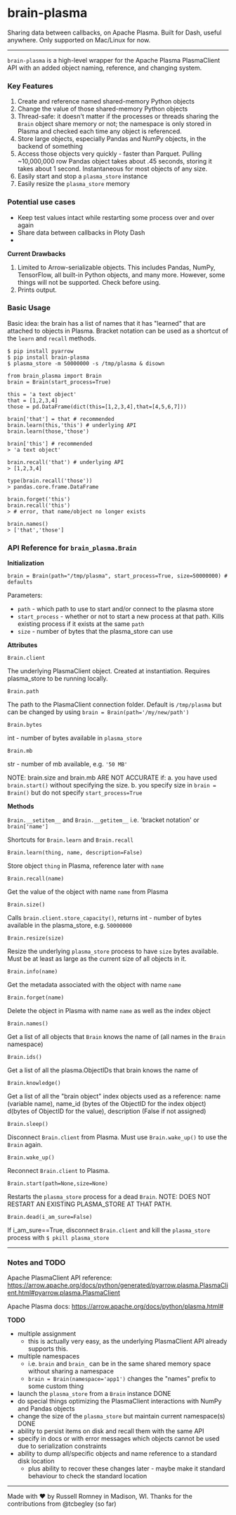 # brain-plasma
Sharing data between callbacks, on Apache Plasma. Built for Dash, useful anywhere. Only supported on Mac/Linux for now.

---

`brain-plasma` is a high-level wrapper for the Apache Plasma PlasmaClient API with an added object naming, reference, and changing system.

### Key Features

1. Create and reference named shared-memory Python objects
2. Change the value of those shared-memory Python objects
3. Thread-safe: it doesn't matter if the processes or threads sharing the `Brain` object share memory or not; the namespace is only stored in Plasma and checked each time any object is referenced.
4. Store large objects, especially Pandas and NumPy objects, in the backend of something
5. Access those objects very quickly - faster than Parquet. Pulling ~10,000,000 row Pandas object takes about .45 seconds, storing it takes about 1 second. Instantaneous for most objects of any size.
1. Easily start and stop a `plasma_store` instance
4. Easily resize the `plasma_store` memory

### Potential use cases
* Keep test values intact while restarting some process over and over again
* Share data between callbacks in Ploty Dash
* 

**Current Drawbacks**

1. Limited to Arrow-serializable objects. This includes Pandas, NumPy, TensorFlow, all built-in Python objects, and many more. However, some things will not be supported. Check before using.
2. Prints output. 

### Basic Usage

Basic idea: the brain has a list of names that it has "learned" that are attached to objects in Plasma. Bracket notation can be used as a shortcut of the `learn` and `recall` methods.

```
$ pip install pyarrow
$ pip install brain-plasma
$ plasma_store -m 50000000 -s /tmp/plasma & disown
```

```
from brain_plasma import Brain
brain = Brain(start_process=True)

this = 'a text object'
that = [1,2,3,4]
those = pd.DataFrame(dict(this=[1,2,3,4],that=[4,5,6,7]))

brain['that'] = that # recommended
brain.learn(this,'this') # underlying API
brain.learn(those,'those')

brain['this'] # recommended
> 'a text object'

brain.recall('that') # underlying API
> [1,2,3,4]

type(brain.recall('those'))
> pandas.core.frame.DataFrame

brain.forget('this')
brain.recall('this')
> # error, that name/object no longer exists

brain.names()
> ['that','those']
```

### API Reference for `brain_plasma.Brain`

**Initialization**

`brain = Brain(path="/tmp/plasma", start_process=True, size=50000000) # defaults` 

Parameters:

* `path` - which path to use to start and/or connect to the plasma store
* `start_process` - whether or not to start a new process at that path. Kills existing process if it exists at the same `path`
* `size` - number of bytes that the plasma_store can use

**Attributes**

`Brain.client`

The underlying PlasmaClient object. Created at instantiation. Requires plasma_store to be running locally.

`Brain.path`

The path to the PlasmaClient connection folder. Default is `/tmp/plasma` but can be changed by using `brain = Brain(path='/my/new/path')`

`Brain.bytes`

int - number of bytes available in `plasma_store`

`Brain.mb`

str - number of mb available, e.g. `'50 MB'`

NOTE: brain.size and brain.mb ARE NOT ACCURATE if:
a. you have used `brain.start()` without specifying the size. 
b. you specify size in `brain = Brain()` but do not specify `start_process=True`

**Methods**

`Brain.__setitem__` and `Brain.__getitem__` i.e. 'bracket notation' or `brain['name']`

Shortcuts for `Brain.learn` and `Brain.recall`

`Brain.learn(thing, name, description=False)`

Store object `thing` in Plasma, reference later with `name`

`Brain.recall(name)`

Get the value of the object with name `name` from Plasma

`Brain.size()`

Calls `brain.client.store_capacity()`, returns int - number of bytes available in the plasma_store, e.g. `50000000`


`Brain.resize(size)`

Resize the underlying `plasma_store` process to have `size` bytes available. Must be at least as large as the current size of all objects in it.

`Brain.info(name)`

Get the metadata associated with the object with name `name`

`Brain.forget(name)`

Delete the object in Plasma with name `name` as well as the index object

`Brain.names()`

Get a list of all objects that `Brain` knows the name of (all names in the `Brain` namespace)

`Brain.ids()`

Get a list of all the plasma.ObjectIDs that brain knows the name of

`Brain.knowledge()`

Get a list of all the "brain object" index objects used as a reference: name (variable name), name_id (bytes of the ObjectID for the index object) d(bytes of ObjectID for the value), description (False if not assigned)

`Brain.sleep()`

Disconnect `Brain.client` from Plasma. Must use `Brain.wake_up()` to use the `Brain` again.

`Brain.wake_up()`

Reconnect `Brain.client` to Plasma.

`Brain.start(path=None,size=None)`

Restarts the `plasma_store` process for a dead `Brain`. NOTE: DOES NOT RESTART AN EXISTING PLASMA_STORE AT THAT PATH.

`Brain.dead(i_am_sure=False)`

If i_am_sure==True, disconnect `Brain.client` and kill the `plasma_store` process with `$ pkill plasma_store`

---

### Notes and TODO

Apache PlasmaClient API reference: https://arrow.apache.org/docs/python/generated/pyarrow.plasma.PlasmaClient.html#pyarrow.plasma.PlasmaClient

Apache Plasma docs: https://arrow.apache.org/docs/python/plasma.html#

**TODO**

* multiple assignment
  * this is actually very easy, as the underlying PlasmaClient API already supports this.
* multiple namespaces
  * i.e. `brain` and `brain_` can be in the same shared memory space without sharing a namespace
  * `brain = Brain(namespace='app1')` changes the "names" prefix to some custom thing
* launch the `plasma_store` from a `Brain` instance DONE
* do special things optimizing the PlasmaClient interactions with NumPy and Pandas objects
* change the size of the `plasma_store` but maintain current namespace(s) DONE
* ability to persist items on disk and recall them with the same API
* specify in docs or with error messages which objects cannot be used due to serialization constraints
* ability to dump all/specific objects and name reference to a standard disk location
  * plus ability to recover these changes later - maybe make it standard behaviour to check the standard location


---

Made with :heart: by Russell Romney in Madison, WI. Thanks for the contributions from @tcbegley (so far)

